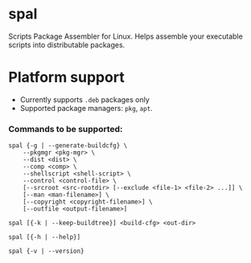 # spal
Scripts Package Assembler for Linux. Helps assemble your executable scripts into distributable packages.

# Platform support

- Currently supports `.deb` packages only
- Supported package managers: `pkg`, `apt`.

### Commands to be supported:

```
spal {-g | --generate-buildcfg} \
    --pkgmgr <pkg-mgr> \
    --dist <dist> \
    --comp <comp> \
    --shellscript <shell-script> \
    --control <control-file> \
    [--srcroot <src-rootdir> [--exclude <file-1> <file-2> ...]] \
    [--man <man-filename>] \
    [--copyright <copyright-filename>] \
    [--outfile <output-filename>]

spal [{-k | --keep-buildtree}] <build-cfg> <out-dir>

spal [{-h | --help}]

spal {-v | --version}
```
